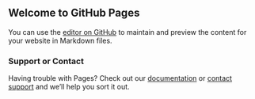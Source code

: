 ## Welcome to GitHub Pages

You can use the [editor on GitHub](https://github.com/sanveera/tab-ext-liquidfillgauge/edit/main/README.md) to maintain and preview the content for your website in Markdown files.

### Support or Contact

Having trouble with Pages? Check out our [documentation](https://docs.github.com/categories/github-pages-basics/) or [contact support](https://support.github.com/contact) and we’ll help you sort it out.
